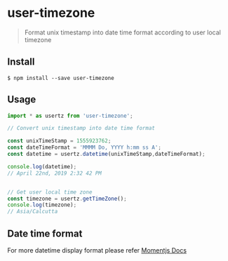 # user-timezone

> Format unix timestamp into date time format according to user local timezone



## Install

```
$ npm install --save user-timezone
```


## Usage
```js
import * as usertz from 'user-timezone';

// Convert unix timestamp into date time format

const unixTimeStamp = 1555923762;
const dateTimeFormat = 'MMMM Do, YYYY h:mm ss A';
const datetime = usertz.datetime(unixTimeStamp,dateTimeFormat);

console.log(datetime);
// April 22nd, 2019 2:32 42 PM


// Get user local time zone 
const timezone = usertz.getTimeZone();
console.log(timezone);
// Asia/Calcutta
```


## Date time format

For more datetime display format please refer 
[Momentjs Docs](https://momentjs.com/docs/#/displaying/format)